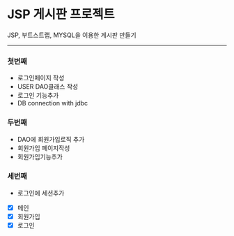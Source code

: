 # JSP 게시판 프로젝트

<p> JSP, 부트스트랩, MYSQL을 이용한 게시판 만들기 </p>
<hr>
<h3>첫번째</h3>
<ul>
<li>로그인페이지 작성</li>
 <li>USER DAO클래스 작성</li>
<li>로그인 기능추가</li>
<li>DB connection with jdbc</li>
</ul>
<h3>두번째</h3>
<ul> 
 <li>DAO에 회원가입로직 추가</li>
 <li>회원가입 페이지작성</li>
 <li>회원가입기능추가</li>
</ul>



<h3> 세번째</h3>
<ul>
 <li>로그인에 세션추가 </li>
</ul>

- [x] 메인
- [x] 회원가입
- [x] 로그인
